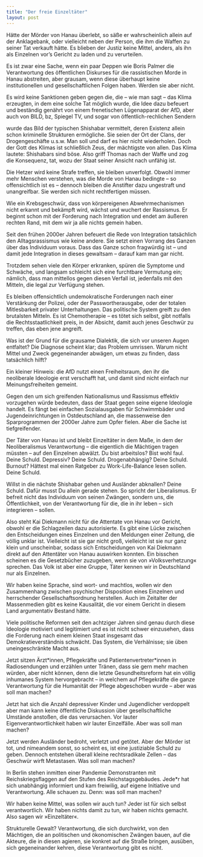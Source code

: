 ```yaml
---
title: "Der freie Einzeltäter"
layout: post
---
```

Hätte der Mörder von Hanau überlebt, so säße er wahrscheinlich allein auf der Anklagebank, oder vielleicht neben der Person, die ihm die Waffen zu seiner Tat verkauft hätte.<!--more--> Es blieben der Justiz keine Mittel, anders, als ihn als Einzelnen vor’s Gericht zu laden und zu verurteilen.

Es ist zwar eine Sache, wenn ein paar Deppen wie Boris Palmer die Verantwortung des öffentlichen Diskurses für die rassistischen Morde in Hanau abstreiten, aber grausam, wenn diese überhaupt keine institutionellen und gesellschaftlichen Folgen haben. Werden sie aber nicht.

Es wird keine Sanktionen geben gegen die, die – wie man sagt – das Klima erzeugten, in dem eine solche Tat möglich wurde, die Idee dazu befeuert und beständig genährt von einem frenetischen Lügenapparat der AfD, aber auch von BILD, bz, Spiegel TV, und sogar von öffentlich-rechlichen Sendern

wurde das Bild der typischen Shishabar vermittelt, deren Existenz allein schon kriminelle Strukturen ermögliche. Sie seien der Ort der Clans, der Drogengeschäfte u.s.w. Man soll und darf es hier nicht wiederholen. Doch der Gott des Klimas ist schließlich Zeus, der mächtigste von allen. Das Klima lautete: Shishabars sind böse. Also griff Thomas nach der Waffe und zog die Konsequenz, tat, wozu der Staat seiner Ansicht nach unfähig ist.

Die Hetzer wird keine Strafe treffen, sie bleiben unverfolgt. Obwohl immer mehr Menschen verstehen, was die Morde von Hanau bedingte – so offensichtlich ist es – dennoch bleiben die Anstifter dazu ungestraft und unangreifbar. Sie werden sich nicht rechtfertigen müssen.

Wie ein Krebsgeschwür, dass von körpereigenen Abwehrmechanismen nicht erkannt und bekämpft wird, wächst und wuchert der Rassismus. Er beginnt schon mit der Forderung nach Integration und endet am äußeren rechten Rand, mit dem wir ja alle nichts gemein haben.

Seit den frühen 2000er Jahren befeuert die Rede von Integration tatsächlich den Alltagsrassismus wie keine andere. Sie setzt einen Vorrang des Ganzen über das Individuum voraus. Dass das Ganze schon fragwürdig ist – und damit jede Integration in dieses gewaltsam – darauf kam man gar nicht. 

Trotzdem sehen viele den Körper erkranken, spüren die Symptome und Schwäche, und langsam schleicht sich eine furchtbare Vermutung ein; nämlich, dass man mittellos gegen diesen Verfall ist, jedenfalls mit den Mitteln, die legal zur Verfügung stehen.

Es bleiben offensichtlich undemokratische Forderungen nach einer Verstärkung der Polizei, oder der Passwortherausgabe, oder der totalen Mitlesbarkeit privater Unterhaltungen. Das politische System greift zu den brutalsten Mitteln. Es ist Chemotherapie – es tötet sich selbst, gibt notfalls die Rechtsstaatlichkeit preis, in der Absicht, damit auch jenes Geschwür zu treffen, das eben jene angreift.

Was ist der Grund für die grausame Dialektik, die sich vor unseren Augen entfaltet? Die Diagnose scheint klar; das Problem umrissen. Warum nicht Mittel und Zweck gegeneinander abwägen, um etwas zu finden, dass tatsächlich hilft?

Ein kleiner Hinweis: die AfD nutzt einen Freiheitsraum, den ihr die neoliberale Ideologie erst verschafft hat, und damit sind nicht einfach nur Meinungsfreiheiten gemeint. 

Gegen den um sich greifenden Nationalismus und Rassismus effektiv vorzugehen würde bedeuten, dass der Staat gegen seine eigene Ideologie handelt. Es fängt bei einfachen Sozialausgaben für Schwimmbäder und Jugendeinrichtungen in Ostdeutschland an, die massenweise den Sparprogrammen der 2000er Jahre zum Opfer fielen. Aber die Sache ist tiefgreifender.

Der Täter von Hanau ist und bleibt Einzeltäter in dem Maße, in dem der Neoliberalismus Verantwortung – die eigentlich die Mächtigen tragen müssten – auf den Einzelnen abwälzt. Du bist arbeitslos? Bist wohl faul. Deine Schuld. Depressiv? Deine Schuld. Drogenabhängig? Deine Schuld. Burnout? Hättest mal einen Ratgeber zu Work-Life-Balance lesen sollen. Deine Schuld.

Willst in die nächste Shishabar gehen und Ausländer abknallen? Deine Schuld. Dafür musst Du allein gerade stehen. So spricht der Liberalismus. Er befreit nicht das Individuum von seinen Zwängen, sondern uns, die Öffentlichkeit, von der Verantwortung für die, die in ihr leben – sich integrieren – sollen.

Also steht Kai Diekmann nicht für die Attentate von Hanau vor Gericht, obwohl er die Schlagzeilen dazu autorisierte. Es gibt eine Lücke zwischen den Entscheidungen eines Einzelnen und den Meldungen einer Zeitung, die völlig unklar ist. Vielleicht ist sie gar nicht groß, vielleicht ist sie nur ganz klein und unscheinbar, sodass sich Entscheidungen von Kai Diekmann direkt auf den Attentäter von Hanau auswirken konnten. Ein bisschen scheinen es die Gesetzbücher zuzugeben, wenn sie von »Volksverhetzung« sprechen. Das Volk ist aber eine Gruppe, Täter kennen wir in Deutschland nur als Einzelnen. 

Wir haben keine Sprache, sind wort- und machtlos, wollen wir den Zusammenhang zwischen psychischer Disposition eines Einzelnen und herrschender Gesellschaftsordnung herstellen. Auch im Zeitalter der Massenmedien gibt es keine Kausalität, die vor einem Gericht in diesem Land argumentativ Bestand hätte.

Viele politische Reformen seit den achtziger Jahren sind genau durch diese Ideologie motiviert und legitimiert und es ist nicht  schwer einzusehen, dass die Forderung nach einem kleinen Staat insgesamt das Demokratieverständnis schwächt. Das System, die Verhälnisse; sie üben uneingeschränkte Macht aus.

Jetzt sitzen Ärzt\*innen, Pflegekräfte und Patientenvertreter\*innen in Radiosendungen und erzählen unter Tränen, dass sie gern mehr machen würden, aber nicht können, denn die letzte Gesundheitsreform hat ein völlig inhumanes System hervorgebracht – in welchem auf Pflegekräfte die ganze Verantwortung für die Humanität der Pflege abgeschoben wurde – aber was soll man machen?

Jetzt hat sich die Anzahl depressiver Kinder und Jugendlicher verdoppelt aber man kann keine öffentliche Diskussion über gesellschaftliche Umstände anstoßen, die das verursachen. Vor lauter Eigenverantwortlichkeit haben wir lauter Einzelfälle. Aber was soll man machen?

Jetzt werden Ausländer bedroht, verletzt und getötet. Aber der Mörder ist tot, und nimeandem sonst, so scheint es, ist eine justiziable Schuld zu geben. Dennoch entstehen überall kleine rechtsradikale Zellen – das Geschwür wirft Metastasen. Was soll man machen?

In Berlin stehen inmitten einer Pandemie Demonstranten mit Reichskriegsflaggen auf den Stufen des Reichstagsgebäudes. Jede*r hat sich unabhängig informiert und kam freiwilig, auf eigene Initiative und Verantwortung. Alle schauen zu. Denn: was soll man machen?

Wir haben keine Mittel, was sollen wir auch tun? Jeder ist für sich selbst verantwortlich. Wir haben nichts damit zu tun, wir haben nichts gemacht. Also sagen wir »Einzeltäter«. 

Strukturelle Gewalt? Verantwortung, die sich durchwirkt, von den Mächtigen, die an politischen und ökonomischen Zwängen bauen, auf die Akteure, die in diesen agieren, sie konkret auf die Straße bringen, ausüben, sich gegeneinander kehren, diese Verantwortung gibt es nicht. 